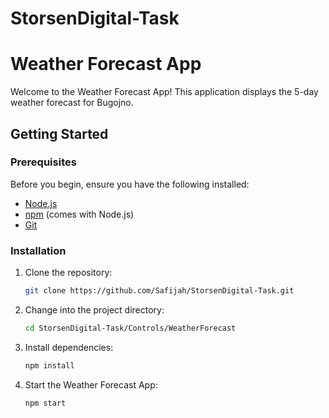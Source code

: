 # StorsenDigital-Task

# Weather Forecast App

Welcome to the Weather Forecast App! This application displays the 5-day weather forecast for Bugojno.

## Getting Started

### Prerequisites

Before you begin, ensure you have the following installed:

- [Node.js](https://nodejs.org/)
- [npm](https://www.npmjs.com/) (comes with Node.js)
- [Git](https://git-scm.com/)

### Installation

1. Clone the repository:

   ```bash
   git clone https://github.com/Safijah/StorsenDigital-Task.git
2. Change into the project directory:
    ```bash
    cd StorsenDigital-Task/Controls/WeatherForecast

4. Install dependencies:
    ```bash
    npm install

6. Start the Weather Forecast App:
    ```bash
    npm start


